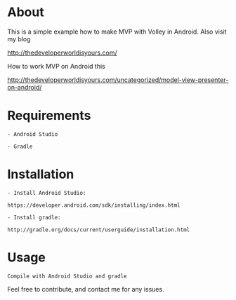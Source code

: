 # About
  This is a simple example how to make MVP with Volley in Android. Also visit my blog 
  
  http://thedeveloperworldisyours.com/
  
  How to work MVP on Android this
  
  http://thedeveloperworldisyours.com/uncategorized/model-view-presenter-on-android/
  
# Requirements

    - Android Studio

    - Gradle


# Installation

    - Install Android Studio:

    https://developer.android.com/sdk/installing/index.html

    - Install gradle:

    http://gradle.org/docs/current/userguide/installation.html

# Usage
    Compile with Android Studio and gradle


Feel free to contribute, and contact me for any issues.

